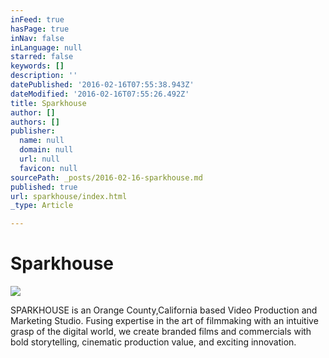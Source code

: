 ```yaml
---
inFeed: true
hasPage: true
inNav: false
inLanguage: null
starred: false
keywords: []
description: ''
datePublished: '2016-02-16T07:55:38.943Z'
dateModified: '2016-02-16T07:55:26.492Z'
title: Sparkhouse
author: []
authors: []
publisher:
  name: null
  domain: null
  url: null
  favicon: null
sourcePath: _posts/2016-02-16-sparkhouse.md
published: true
url: sparkhouse/index.html
_type: Article

---
```

# Sparkhouse
![](https://the-grid-user-content.s3-us-west-2.amazonaws.com/ea6ba186-c523-4fd7-95e3-9af18a4be4e6.png)

SPARKHOUSE is an Orange County,California based Video Production and Marketing Studio. Fusing expertise in the art of filmmaking with an intuitive grasp of the digital world, we create branded films and commercials with bold storytelling, cinematic production value, and exciting innovation.